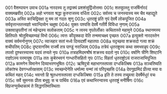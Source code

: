 001	वैशम्पायन उवाच
001a	नारदस्य तु तद्वाक्यं प्रशशंसुर्द्विजोत्तमाः
001c	शतयूपस्तु राजर्षिर्नारदं वाक्यमब्रवीत्
002a	अहो भगवता श्रद्धा कुरुराजस्य वर्धिता
002c	सर्वस्य च जनस्यास्य मम चैव महाद्युते
003a	अस्ति काचिद्विवक्षा तु मम तां गदतः शृणु
003c	धृतराष्ट्रं प्रति नृपं देवर्षे लोकपूजित
004a	सर्ववृत्तान्ततत्त्वज्ञो भवान्दिव्येन चक्षुषा
004c	युक्तः पश्यसि देवर्षे गतीर्वै विविधा नृणाम्
005a	उक्तवान्नृपतीनां त्वं महेन्द्रस्य सलोकताम्
005c	न त्वस्य नृपतेर्लोकाः कथितास्ते महामुने
006a	स्थानमस्य क्षितिपतेः श्रोतुमिच्छाम्यहं विभो
006c	त्वत्तः कीदृक्कदा वेति तन्ममाचक्ष्व पृच्छतः
007a	इत्युक्तो नारदस्तेन वाक्यं सर्वमनोनुगम्
007c	व्याजहार सतां मध्ये दिव्यदर्शी महातपाः
008a	यदृच्छया शक्रसदो गत्वा शक्रं शचीपतिम्
008c	दृष्टवानस्मि राजर्षे तत्र पाण्डुं नराधिपम्
009a	तत्रेयं धृतराष्ट्रस्य कथा समभवन्नृप
009c	तपसो दुश्चरस्यास्य यदयं तप्यते नृपः
010a	तत्राहमिदमश्रौषं शक्रस्य वदतो नृप
010c	वर्षाणि त्रीणि शिष्टानि राज्ञोऽस्य परमायुषः
011a	ततः कुबेरभवनं गान्धारीसहितो नृपः
011c	विहर्ता धृतराष्ट्रोऽयं राजराजाभिपूजितः
012a	कामगेन विमानेन दिव्याभरणभूषितः
012c	ऋषिपुत्रो महाभागस्तपसा दग्धकिल्बिषः
013a	सञ्चरिष्यति लोकांश्च देवगन्धर्वरक्षसाम्
013c	स्वच्छन्देनेति धर्मात्मा यन्मां त्वं परिपृच्छसि
014a	देवगुह्यमिदं प्रीत्या मया वः कथितं महत्
014c	भवन्तो हि श्रुतधनास्तपसा दग्धकिल्बिषाः
015a	इति ते तस्य तच्छ्रुत्वा देवर्षेर्मधुरं वचः
015c	सर्वे सुमनसः प्रीता बभूवुः स च पार्थिवः
016a	एवं कथाभिरन्वास्य धृतराष्ट्रं मनीषिणः
016c	विप्रजग्मुर्यथाकामं ते सिद्धगतिमास्थिताः
